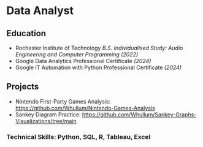 # Data Analyst

## Education
- Rochester Institute of Technology _B.S. Individualised Study: Audio Engineering and Computer Programming (2022)_
- Google Data Analytics Professional Certificate _(2024)_
- Google IT Automation with Python Professional Certificate _(2024)_

## Projects
- Nintendo First-Party Games Analysis: https://github.com/Whullum/Nintendo-Games-Analysis
- Sankey Diagram Practice: https://github.com/Whullum/Sankey-Graphs-Visualizations/tree/main

### Technical Skills: Python, SQL, R, Tableau, Excel
